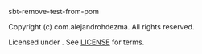 [comment]: <> (Don't edit this file!)
[comment]: <> (It is automatically updated after every release of https://github.com/alejandrohdezma/.github)
[comment]: <> (If you want to suggest a change, please open a PR or issue in that repository)

sbt-remove-test-from-pom

Copyright (c)  com.alejandrohdezma. All rights reserved.

Licensed under . See [LICENSE](LICENSE.md) for terms.